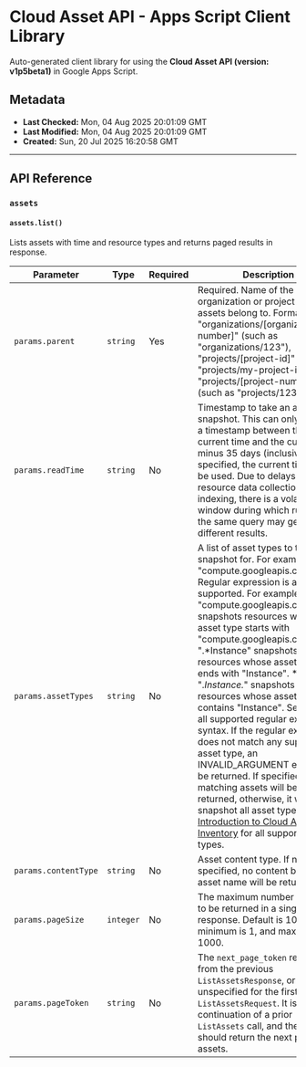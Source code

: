 # Cloud Asset API - Apps Script Client Library

Auto-generated client library for using the **Cloud Asset API (version: v1p5beta1)** in Google Apps Script.

## Metadata

- **Last Checked:** Mon, 04 Aug 2025 20:01:09 GMT
- **Last Modified:** Mon, 04 Aug 2025 20:01:09 GMT
- **Created:** Sun, 20 Jul 2025 16:20:58 GMT



---

## API Reference

### `assets`

#### `assets.list()`

Lists assets with time and resource types and returns paged results in response.

| Parameter | Type | Required | Description |
|---|---|---|---|
| `params.parent` | `string` | Yes | Required. Name of the organization or project the assets belong to. Format: "organizations/[organization-number]" (such as "organizations/123"), "projects/[project-id]" (such as "projects/my-project-id"), or "projects/[project-number]" (such as "projects/12345"). |
| `params.readTime` | `string` | No | Timestamp to take an asset snapshot. This can only be set to a timestamp between the current time and the current time minus 35 days (inclusive). If not specified, the current time will be used. Due to delays in resource data collection and indexing, there is a volatile window during which running the same query may get different results. |
| `params.assetTypes` | `string` | No | A list of asset types to take a snapshot for. For example: "compute.googleapis.com/Disk". Regular expression is also supported. For example: * "compute.googleapis.com.*" snapshots resources whose asset type starts with "compute.googleapis.com". * ".*Instance" snapshots resources whose asset type ends with "Instance". * ".*Instance.*" snapshots resources whose asset type contains "Instance". See [RE2](https://github.com/google/re2/wiki/Syntax) for all supported regular expression syntax. If the regular expression does not match any supported asset type, an INVALID_ARGUMENT error will be returned. If specified, only matching assets will be returned, otherwise, it will snapshot all asset types. See [Introduction to Cloud Asset Inventory](https://cloud.google.com/asset-inventory/docs/overview) for all supported asset types. |
| `params.contentType` | `string` | No | Asset content type. If not specified, no content but the asset name will be returned. |
| `params.pageSize` | `integer` | No | The maximum number of assets to be returned in a single response. Default is 100, minimum is 1, and maximum is 1000. |
| `params.pageToken` | `string` | No | The `next_page_token` returned from the previous `ListAssetsResponse`, or unspecified for the first `ListAssetsRequest`. It is a continuation of a prior `ListAssets` call, and the API should return the next page of assets. |